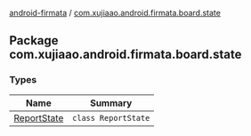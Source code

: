 [android-firmata](../index.md) / [com.xujiaao.android.firmata.board.state](./index.md)

## Package com.xujiaao.android.firmata.board.state

### Types

| Name | Summary |
|---|---|
| [ReportState](-report-state/index.md) | `class ReportState` |
